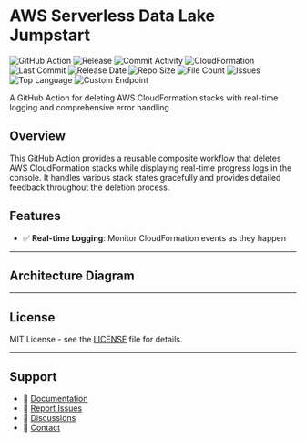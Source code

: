 # AWS Serverless Data Lake Jumpstart

![GitHub Action](https://img.shields.io/badge/GitHub-Action-blue?logo=github)&nbsp;![Release](https://github.com/subhamay-bhattacharyya/0904-datalake-cft/actions/workflows/release.yaml/badge.svg)&nbsp;![Commit Activity](https://img.shields.io/github/commit-activity/t/subhamay-bhattacharyya/0904-datalake-cft)&nbsp;![CloudFormation](https://img.shields.io/badge/AWS-CloudFormation-orange?logo=amazonaws)&nbsp;![Last Commit](https://img.shields.io/github/last-commit/subhamay-bhattacharyya/0904-datalake-cft)&nbsp;![Release Date](https://img.shields.io/github/release-date/subhamay-bhattacharyya/0904-datalake-cft)&nbsp;![Repo Size](https://img.shields.io/github/repo-size/subhamay-bhattacharyya/0904-datalake-cft)&nbsp;![File Count](https://img.shields.io/github/directory-file-count/subhamay-bhattacharyya/0904-datalake-cft)&nbsp;![Issues](https://img.shields.io/github/issues/subhamay-bhattacharyya/0904-datalake-cft)&nbsp;![Top Language](https://img.shields.io/github/languages/top/subhamay-bhattacharyya/0904-datalake-cft)&nbsp;![Custom Endpoint](https://img.shields.io/endpoint?url=https://gist.githubusercontent.com/bsubhamay/08df97ff04730c78cacb9f5169f930d3/raw/0904-datalake-cft.json?)


A GitHub Action for deleting AWS CloudFormation stacks with real-time logging and comprehensive error handling.

## Overview

This GitHub Action provides a reusable composite workflow that deletes AWS CloudFormation stacks while displaying real-time progress logs in the console. It handles various stack states gracefully and provides detailed feedback throughout the deletion process.

## Features

- ✅ **Real-time Logging**: Monitor CloudFormation events as they happen

---

## Architecture Diagram


---

## License

MIT License - see the [LICENSE](LICENSE) file for details.

---

## Support

- 📖 [Documentation](https://github.com/subhamay-bhattacharyya/0904-datalake-cft/wiki)
- 🐛 [Report Issues](https://github.com/subhamay-bhattacharyya/0904-datalake-cft/issues)
- 💬 [Discussions](https://github.com/subhamay-bhattacharyya/0904-datalake-cft/discussions)
- 📧 [Contact](mailto:support@subhamay.aws@gmail.com)